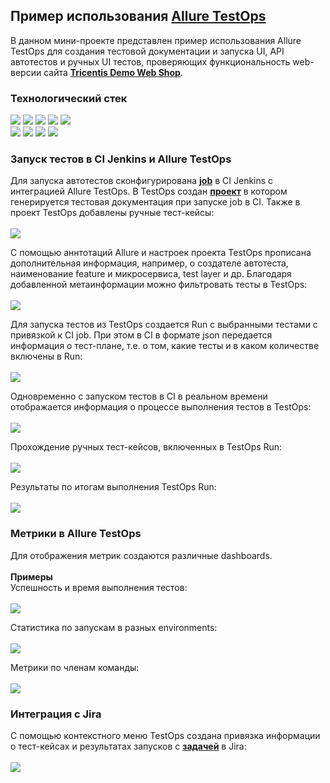 ## Пример использования [Allure TestOps](https://docs.qameta.io/allure-testops/)
В данном мини-проекте представлен пример использования Allure TestOps для создания тестовой документации и запуска UI, API автотестов и ручных UI тестов, проверяющих функциональность web-версии сайта **[Tricentis Demo Web Shop](http://demowebshop.tricentis.com/)**.<br/>


### Технологический стек
<img src="https://img.shields.io/badge/Java-ED8B00?style=for-the-badge&logo=java&logoColor=white" /> <img src="https://img.shields.io/badge/Selenide-b400b4?style=for-the-badge&logo=selenide&logoColor=white" /> <img src="https://img.shields.io/badge/Junit5-25A162?style=for-the-badge&logo=junit5&logoColor=white" /> <img src="https://img.shields.io/badge/gradle-02303A?style=for-the-badge&logo=gradle&logoColor=white" /> <img src="https://img.shields.io/badge/Jenkins-D24939?style=for-the-badge&logo=jenkins&logoColor=white" /><br/>
<img src="https://img.shields.io/badge/Selenoid-0080c1?style=for-the-badge&logo=selenoid&logoColor=white" /> <img src="https://img.shields.io/badge/Docker-24b2e4?style=for-the-badge&logo=docker&logoColor=white" /> <img src="https://img.shields.io/badge/Allure TestOps-4ddf82?style=for-the-badge&logo=Allure TestOps&logoColor=white" /> <img src="https://img.shields.io/badge/Jira-0052CC?style=for-the-badge&logo=Jira&logoColor=white" /> 


### Запуск тестов в CI Jenkins и Allure TestOps
Для запуска автотестов сконфигурирована **[job](https://jenkins.autotests.cloud/job/08-WakeUpTheo-AllureExamples/)** в CI Jenkins с интеграцией Allure TestOps. В TestOps создан **[проект](https://allure.autotests.cloud/project/892/dashboards)** в котором генерируется тестовая документация при запуске job в CI. Также в проект TestOps добавлены ручные тест-кейсы:<br/><br/>
![](./images/manual_test.png)

С помощью аннтотаций Allure и настроек проекта TestOps прописана дополнительная информация, например, о создателе автотеста, наименование feature и микросервиса, test layer и др. Благодаря добавленной метаинформации можно фильтровать тесты в TestOps:<br/><br/>
![](./images/sorting.png)

Для запуска тестов из TestOps создается Run с выбранными тестами с привязкой к CI job. При этом в CI в формате json передается информация о тест-плане, т.е. о том, какие тесты и в каком количестве включены в Run:<br/><br/>
![](./images/test_plan.png)

Одновременно с запуском тестов в CI в реальном времени отображается информация о процессе выполнения тестов в TestOps:<br/><br/>
![](./images/run.png)

Прохождение ручных тест-кейсов, включенных в TestOps Run:<br/><br/>
![](./images/passing_manual_test.png)

Результаты по итогам выполнения TestOps Run:<br/><br/>
![](./images/test_results.png)


### Метрики в Allure TestOps
Для отображения метрик создаются различные dashboards.<br/><br/>
**Примеры**<br/>
Успешность и время выполнения тестов:<br/><br/>
![](./images/auto_metrics.png)

Статистика по запускам в разных environments:<br/><br/>
![](./images/stages_metrics.png)

Метрики по членам команды:<br/><br/>
![](./images/team_metrics.png)


### Интеграция с Jira
С помощью контекстного меню TestOps создана привязка информации о тест-кейсах и результатах запусков с **[задачей](https://jira.autotests.cloud/browse/HOMEWORK-314)** в Jira:<br/><br/>
![](./images/jira.png)
